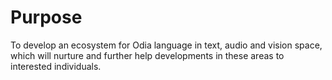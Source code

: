 # Purpose

To develop an ecosystem for Odia language in text, audio and vision space, which will nurture and further help developments in these areas to interested individuals.
